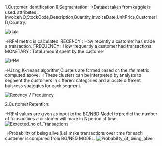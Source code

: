 
1.Customer Identification & Segmentation:
->Dataset taken from kaggle is used.
attributes : InvoiceNO,StockCode,Description,Quantity,InvoiceDate,UnitPrice,CustomerID,Country.

![data](https://github.com/AdhiyamanGE/CRM_Analaytics/assets/54020582/c989b0a7-6ce9-491b-9490-56b07360e2a2)

->RFM metric is calculated.
RECENCY : How recently a customer has made a transaction.
FREQUENCY : How frequently a customer had transactions.
MONETARY : Total amount spent by the customer

![RFM](https://github.com/AdhiyamanGE/CRM_Analaytics/assets/54020582/e10759c1-1f58-499f-b6c1-77d802c2d9bc)

->Using K-means algorithm,Clusters are formed based on the rfm metric computed above.
->These clusters can be interpreted by analysts to segment the customers in different categories and allocate different buisness strategies for each segment.

![Recency V Frequency](https://github.com/AdhiyamanGE/CRM_Analaytics/assets/54020582/80a46fb5-88cc-4b53-aec9-90bbbbd559b1)


2.Customer Retention:

->RFM values are given as input to the BG/NBD Model to predict the number of transactions a customer will make in N period of time.
![Expected_no of_Transactions](https://github.com/AdhiyamanGE/CRM_Analaytics/assets/54020582/db0c4ba5-9d78-473d-98ef-8609391b7b3e)

->Probability of being alive (i.e) make transactions over time for each customer is computed from BG/NBD MODEL.
![Probability_of_being_alive](https://github.com/AdhiyamanGE/CRM_Analaytics/assets/54020582/9e204c1e-128d-401d-b4ad-d050800d7cb3)
